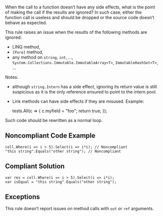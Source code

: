 When the call to a function doesn’t have any side effects, what is the point of making the call if the results are ignored? In such case, either the function call is useless and should be dropped or the source code doesn’t behave as expected.
 
This rule raises an issue when the results of the following methods are ignored:
 
- LINQ method,
- `[Pure]` method,
- any method on `string`, `int`, …​, `System.Collections.Immutable.ImmutableArray<T>`,
  `ImmutableHashSet<T>`, …​

Notes:

- although `string.Intern` has a side effect, ignoring its return value is still suspicious as it is the only reference ensured to
  point to the intern pool.
- Link methods can have side effects if they are misused. Example:

    tests.All(c => { c.myfield = "foo"; return true; });

Such code should be rewritten as a normal loop.
 
## Noncompliant Code Example

    coll.Where(i => i > 5).Select(i => i*i); // Noncompliant
    "this string".Equals("other string"); // Noncompliant

## Compliant Solution

    var res = coll.Where(i => i > 5).Select(i => i*i);
    var isEqual = "this string".Equals("other string");

## Exceptions
 
This rule doesn’t report issues on method calls with `out` or `ref` arguments.